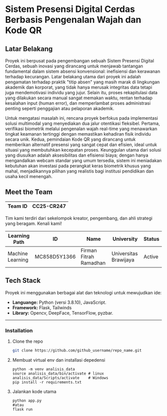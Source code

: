 #  Sistem Presensi Digital Cerdas Berbasis Pengenalan Wajah dan Kode QR

## Latar Belakang

Proyek ini berpusat pada pengembangan sebuah Sistem Presensi Digital Cerdas, sebuah inovasi yang dirancang untuk menjawab tantangan fundamental dalam sistem absensi konvensional: inefisiensi dan kerawanan terhadap kecurangan. Latar belakang utama dari proyek ini adalah pengamatan terhadap praktik "titip absen" yang masih marak di lingkungan akademik dan korporat, yang tidak hanya merusak integritas data tetapi juga mendemotivasi individu yang jujur. Selain itu, proses rekapitulasi data yang dilakukan secara manual sangat memakan waktu, rentan terhadap kesalahan input (human error), dan memperlambat proses administrasi penting seperti penggajian atau pelaporan akademik.

Untuk mengatasi masalah ini, rencana proyek berfokus pada implementasi solusi multimodal yang menyediakan dua jalur otentikasi fleksibel. Pertama, verifikasi biometrik melalui pengenalan wajah real-time yang menawarkan tingkat keamanan tertinggi dengan memastikan kehadiran fisik individu secara unik. Kedua, pemindaian Kode QR yang dirancang untuk memberikan alternatif presensi yang sangat cepat dan efisien, ideal untuk situasi yang membutuhkan kecepatan proses. Keunggulan utama dari solusi yang diusulkan adalah aksesibilitas dan efisiensi biaya; dengan hanya mengandalkan webcam standar yang umum tersedia, sistem ini meniadakan kebutuhan akan investasi pada perangkat keras biometrik khusus yang mahal, menjadikannya pilihan yang realistis bagi institusi pendidikan dan usaha kecil menengah.

## Meet the Team

| Team ID     | CC25-CR247                              |
|-------------|-----------------------------------------|


Tim kami terdiri dari sekelompok kreator, pengembang, dan ahli strategi yang beragam. Kenali kami!


| Learning Path |  ID       | Name                    | University                         | Status   |
|------|------------------|-------------------------|------------------------------------|----------|
| Machine Learning   | MC858D5Y1366     | Firman Fitrah Ramadhan         | Universitas Brawijaya   | Active   |



## Tech Stack

Proyek ini menggunakan berbagai alat dan teknologi untuk mewujudkan ide:
- **Languange:** Python (versi 3.8.10), JavaScript.
- **Framework:** Flask, Tailwinds
- **Library:** Opencv, DeepFace, TensorFlow, pyzbar.

---

### Installation

1. Clone the repo
   ```sh
   git clone https://github.com/github_username/repo_name.git
   ```
2. Membuat virtual env  dan installasi depedensi
    ```
    python -m venv analisis_data
    source analisis_data/bin/activate # linux
    analisis_data/Scripts/activate    # Windows
    pip install -r requirements.txt
    ```
3. Jalankan kode utama
   ```
   python app.py
   #atau
   flask run
   ```
   
